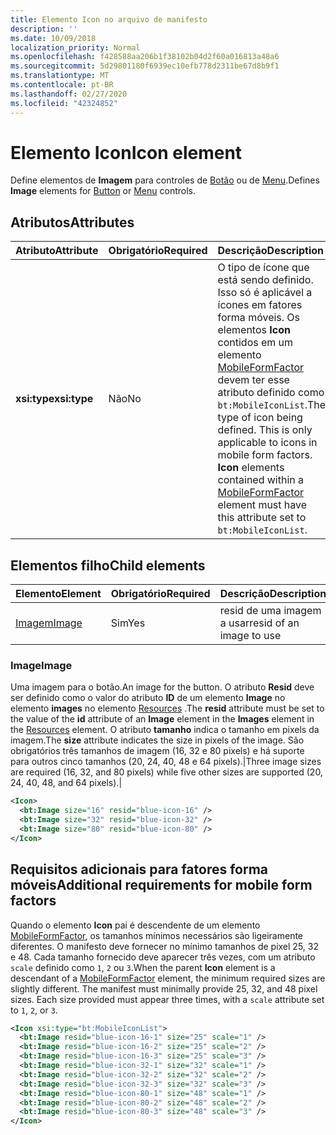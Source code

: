 ```yaml
---
title: Elemento Icon no arquivo de manifesto
description: ''
ms.date: 10/09/2018
localization_priority: Normal
ms.openlocfilehash: f428588aa206b1f38102b04d2f60a016813a48a6
ms.sourcegitcommit: 5d29801180f6939ec10efb778d2311be67d8b9f1
ms.translationtype: MT
ms.contentlocale: pt-BR
ms.lasthandoff: 02/27/2020
ms.locfileid: "42324852"
---
```

# <a name="icon-element"></a><span data-ttu-id="21208-102">Elemento Icon</span><span class="sxs-lookup"><span data-stu-id="21208-102">Icon element</span></span>

<span data-ttu-id="21208-103">Define elementos de **Imagem** para controles de [Botão](control.md#button-control) ou de [Menu](control.md#menu-dropdown-button-controls).</span><span class="sxs-lookup"><span data-stu-id="21208-103">Defines **Image** elements for [Button](control.md#button-control) or [Menu](control.md#menu-dropdown-button-controls) controls.</span></span>

## <a name="attributes"></a><span data-ttu-id="21208-104">Atributos</span><span class="sxs-lookup"><span data-stu-id="21208-104">Attributes</span></span>

|  <span data-ttu-id="21208-105">Atributo</span><span class="sxs-lookup"><span data-stu-id="21208-105">Attribute</span></span>  |  <span data-ttu-id="21208-106">Obrigatório</span><span class="sxs-lookup"><span data-stu-id="21208-106">Required</span></span>  |  <span data-ttu-id="21208-107">Descrição</span><span class="sxs-lookup"><span data-stu-id="21208-107">Description</span></span>  |
|:-----|:-----|:-----|
|  <span data-ttu-id="21208-108">**xsi:type**</span><span class="sxs-lookup"><span data-stu-id="21208-108">**xsi:type**</span></span>  |  <span data-ttu-id="21208-109">Não</span><span class="sxs-lookup"><span data-stu-id="21208-109">No</span></span>  | <span data-ttu-id="21208-p101">O tipo de ícone que está sendo definido. Isso só é aplicável a ícones em fatores forma móveis. Os elementos **Icon** contidos em um elemento [MobileFormFactor](mobileformfactor.md) devem ter esse atributo definido como `bt:MobileIconList`.</span><span class="sxs-lookup"><span data-stu-id="21208-p101">The type of icon being defined. This is only applicable to icons in mobile form factors. **Icon** elements contained within a [MobileFormFactor](mobileformfactor.md) element must have this attribute set to `bt:MobileIconList`.</span></span> |

## <a name="child-elements"></a><span data-ttu-id="21208-113">Elementos filho</span><span class="sxs-lookup"><span data-stu-id="21208-113">Child elements</span></span>

|  <span data-ttu-id="21208-114">Elemento</span><span class="sxs-lookup"><span data-stu-id="21208-114">Element</span></span> |  <span data-ttu-id="21208-115">Obrigatório</span><span class="sxs-lookup"><span data-stu-id="21208-115">Required</span></span>  |  <span data-ttu-id="21208-116">Descrição</span><span class="sxs-lookup"><span data-stu-id="21208-116">Description</span></span>  |
|:-----|:-----|:-----|
|  [<span data-ttu-id="21208-117">Imagem</span><span class="sxs-lookup"><span data-stu-id="21208-117">Image</span></span>](#image)        | <span data-ttu-id="21208-118">Sim</span><span class="sxs-lookup"><span data-stu-id="21208-118">Yes</span></span> |   <span data-ttu-id="21208-119">resid de uma imagem a usar</span><span class="sxs-lookup"><span data-stu-id="21208-119">resid of an image to use</span></span>         |

### <a name="image"></a><span data-ttu-id="21208-120">Image</span><span class="sxs-lookup"><span data-stu-id="21208-120">Image</span></span>

<span data-ttu-id="21208-121">Uma imagem para o botão.</span><span class="sxs-lookup"><span data-stu-id="21208-121">An image for the button.</span></span> <span data-ttu-id="21208-122">O atributo **Resid** deve ser definido como o valor do atributo **ID** de um elemento **Image** no elemento **images** no elemento [Resources](resources.md) .</span><span class="sxs-lookup"><span data-stu-id="21208-122">The **resid** attribute must be set to the value of the **id** attribute of an **Image** element in the **Images** element in the [Resources](resources.md) element.</span></span> <span data-ttu-id="21208-123">O atributo **tamanho** indica o tamanho em pixels da imagem.</span><span class="sxs-lookup"><span data-stu-id="21208-123">The **size** attribute indicates the size in pixels of the image.</span></span> <span data-ttu-id="21208-124">São obrigatórios três tamanhos de imagem (16, 32 e 80 pixels) e há suporte para outros cinco tamanhos (20, 24, 40, 48 e 64 pixels).|</span><span class="sxs-lookup"><span data-stu-id="21208-124">Three image sizes are required (16, 32, and 80 pixels) while five other sizes are supported (20, 24, 40, 48, and 64 pixels).|</span></span>

```xml
<Icon>
  <bt:Image size="16" resid="blue-icon-16" />
  <bt:Image size="32" resid="blue-icon-32" />
  <bt:Image size="80" resid="blue-icon-80" />
</Icon>
```

## <a name="additional-requirements-for-mobile-form-factors"></a><span data-ttu-id="21208-125">Requisitos adicionais para fatores forma móveis</span><span class="sxs-lookup"><span data-stu-id="21208-125">Additional requirements for mobile form factors</span></span>

<span data-ttu-id="21208-p103">Quando o elemento **Icon** pai é descendente de um elemento [MobileFormFactor](mobileformfactor.md), os tamanhos mínimos necessários são ligeiramente diferentes. O manifesto deve fornecer no mínimo tamanhos de pixel 25, 32 e 48. Cada tamanho fornecido deve aparecer três vezes, com um atributo `scale` definido como `1`, `2` ou `3`.</span><span class="sxs-lookup"><span data-stu-id="21208-p103">When the parent **Icon** element is a descendant of a [MobileFormFactor](mobileformfactor.md) element, the minimum required sizes are slightly different. The manifest must minimally provide 25, 32, and 48 pixel sizes. Each size provided must appear three times, with a `scale` attribute set to `1`, `2`, or `3`.</span></span>

```xml
<Icon xsi:type="bt:MobileIconList">
  <bt:Image resid="blue-icon-16-1" size="25" scale="1" />
  <bt:Image resid="blue-icon-16-2" size="25" scale="2" />
  <bt:Image resid="blue-icon-16-3" size="25" scale="3" />
  <bt:Image resid="blue-icon-32-1" size="32" scale="1" />
  <bt:Image resid="blue-icon-32-2" size="32" scale="2" />
  <bt:Image resid="blue-icon-32-3" size="32" scale="3" />
  <bt:Image resid="blue-icon-80-1" size="48" scale="1" />
  <bt:Image resid="blue-icon-80-2" size="48" scale="2" />
  <bt:Image resid="blue-icon-80-3" size="48" scale="3" />
</Icon>
```

